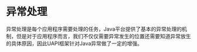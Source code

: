 # 异常处理

异常处理是每个应用程序需要处理的任务，Java平台提供了基本的异常处理的机制，但是对于应用程序而言，我们不仅仅需要异常发生的位置还需要知道异常放生的具体原因，因此UAPI框架针对Java异常做了一定的增强。


